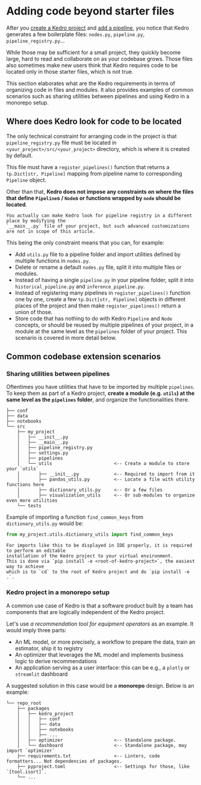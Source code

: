 # Adding code beyond starter files

After you [create a Kedro project](../get_started/new_project.md) and
[add a pipeline](../tutorial/create_a_pipeline.md), you notice that Kedro generates a
few boilerplate files: `nodes.py`, `pipeline.py`, `pipeline_registry.py`...

While those may be sufficient for a small project, they quickly become large, hard to
read and collaborate on as your codebase grows.
Those files also sometimes make new users think that Kedro requires code
to be located only in those starter files, which is not true.

This section elaborates what are the Kedro requirements in terms of organizing code
in files and modules.
It also provides examples of common scenarios such as sharing utilities between
pipelines and using Kedro in a monorepo setup.

## Where does Kedro look for code to be located

The only technical constraint for arranging code in the project is that `pipeline_registry.py`
file must be located in `<your_project>/src/<your_project>` directory, which is where
it is created by default.

This file must have a `register_pipelines()` function that returns a `tp.Dict[str, Pipeline]`
mapping from pipeline name to corresponding `Pipeline` object.

Other than that, **Kedro does not impose any constraints on where the files that define
`Pipeline`s / `Node`s or functions wrapped by `node` should be located**.

```{note}
You actually can make Kedro look for pipeline registry in a different place by modifying the
`__main__.py` file of your project, but such advanced customizations are not in scope of this article.
```

This being the only constraint means that you can, for example:
* Add `utils.py` file to a pipeline folder and import utilities defined by multiple
  functions in `nodes.py`.
* Delete or rename a default `nodes.py` file, split it into multiple files or modules.
* Instead of having a single `pipeline.py` in your pipeline folder, split it
  into `historical_pipeline.py` and `inference_pipeline.py`.
* Instead of registering many pipelines in `register_pipelines()` function one by one,
  create a few `tp.Dict[str, Pipeline]` objects in different places of the project
  and then make `register_pipelines()` return a union of those.
* Store code that has nothing to do with Kedro `Pipeline` and `Node` concepts, or should
  be reused by multiple pipelines of your project, in a module at the same level as the
  `pipelines` folder of your project. This scenario is covered in more detail below.

## Common codebase extension scenarios

### Sharing utilities between pipelines

Oftentimes you have utilities that have to be imported by multiple `pipelines`.
To keep them as part of a Kedro project, **create a module (e.g. `utils`) at the same
level as the `pipelines` folder**, and organize the functionalities there.

```text
├── conf
├── data
├── notebooks
└── src
    ├── my_project
    │   ├── __init__.py
    │   ├── __main__.py
    │   ├── pipeline_registry.py
    │   ├── settings.py
    │   ├── pipelines
    │   └── utils                       <-- Create a module to store your `utils`
    │       ├── __init__.py             <-- Required to import from it
    │       ├── pandas_utils.py         <-- Locate a file with utility functions here
    │       ├── dictionary_utils.py     <-- Or a few files
    │       ├── visualization_utils     <-- Or sub-modules to organize even more utilities
    └── tests
```

Example of importing a function `find_common_keys` from `dictionary_utils.py` would be:

```python
from my_project.utils.dictionary_utils import find_common_keys
```

```{note}
For imports like this to be displayed in IDE properly, it is required to perform an editable
installation of the Kedro project to your virtual environment.
This is done via `pip install -e <root-of-kedro-project>`, the easiest way to achieve
which is to `cd` to the root of Kedro project and do `pip install -e .`.
```

### Kedro project in a monorepo setup

A common use case of Kedro is that a software product built by a team has components that
are logically independent of the Kedro project.

Let's use _a recommendation tool for equipment operators_ as an example. It would imply three parts:
* An ML model, or more precisely, a workflow to prepare the data, train an estimator, ship it to registry
* An optimizer that leverages the ML model and implements business logic to derive recommendations
* An application serving as a user interface: this can be e.g., a `plotly` or `streamlit` dashboard

A suggested solution in this case would be a **monorepo** design. Below is an example:

```text
└── repo_root
    ├── packages
    │   ├── kedro_project
    │   │   ├── conf
    │   │   ├── data
    │   │   ├── notebooks
    │   │   ├── ...
    │   ├── optimizer                   <-- Standalone package.
    │   └── dashboard                   <-- Standalone package, may import `optimizer`
    ├── requirements.txt                <-- Linters, code formatters... Not dependencies of packages.
    ├── pyproject.toml                  <-- Settings for those, like `[tool.isort]`.
    └── ...
```
